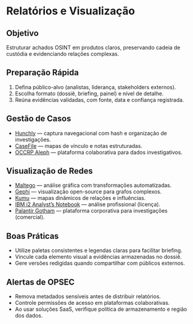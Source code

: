 # Relatórios e Visualização

## Objetivo
Estruturar achados OSINT em produtos claros, preservando cadeia de custódia e evidenciando relações complexas.

## Preparação Rápida
1. Defina público-alvo (analistas, liderança, stakeholders externos).
2. Escolha formato (dossiê, briefing, painel) e nível de detalhe.
3. Reúna evidências validadas, com fonte, data e confiança registrada.

## Gestão de Casos
- [Hunchly](https://www.hunch.ly/) — captura navegacional com hash e organização de investigações.
- [CaseFile](https://www.paterva.com/web7/buy/maltego-clients/casefile.php) — mapas de vínculo e notas estruturadas.
- [OCCRP Aleph](https://data.occrp.org/) — plataforma colaborativa para dados investigativos.

## Visualização de Redes
- [Maltego](https://www.maltego.com/) — análise gráfica com transformações automatizadas.
- [Gephi](https://gephi.org/) — visualização open-source para grafos complexos.
- [Kumu](https://kumu.io/) — mapas dinâmicos de relações e influências.
- [IBM i2 Analyst’s Notebook](https://www.ibm.com/products/i2-analyze) — análise profissional (licença).
- [Palantir Gotham](https://www.palantir.com/gotham/) — plataforma corporativa para investigações (comercial).

## Boas Práticas
- Utilize paletas consistentes e legendas claras para facilitar briefing.
- Vincule cada elemento visual a evidências armazenadas no dossiê.
- Gere versões redigidas quando compartilhar com públicos externos.

## Alertas de OPSEC
- Remova metadados sensíveis antes de distribuir relatórios.
- Controle permissões de acesso em plataformas colaborativas.
- Ao usar soluções SaaS, verifique política de armazenamento e região dos dados.
